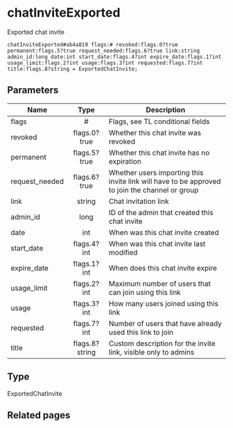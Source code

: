 # chatInviteExported
Exported chat invite

```
chatInviteExported#ab4a819 flags:# revoked:flags.0?true permanent:flags.5?true request_needed:flags.6?true link:string admin_id:long date:int start_date:flags.4?int expire_date:flags.1?int usage_limit:flags.2?int usage:flags.3?int requested:flags.7?int title:flags.8?string = ExportedChatInvite;
```

## Parameters
| Name | Type | Description |
| ---- | :----: | ----------- |
| flags | # | Flags, see TL conditional fields |
| revoked | flags.0?true | Whether this chat invite was revoked |
| permanent | flags.5?true | Whether this chat invite has no expiration |
| request_needed | flags.6?true | Whether users importing this invite link will have to be approved to join the channel or group |
| link | string | Chat invitation link |
| admin_id | long | ID of the admin that created this chat invite |
| date | int | When was this chat invite created |
| start_date | flags.4?int | When was this chat invite last modified |
| expire_date | flags.1?int | When does this chat invite expire |
| usage_limit | flags.2?int | Maximum number of users that can join using this link |
| usage | flags.3?int | How many users joined using this link |
| requested | flags.7?int | Number of users that have already used this link to join |
| title | flags.8?string | Custom description for the invite link, visible only to admins |


## Type
ExportedChatInvite

## Related pages
